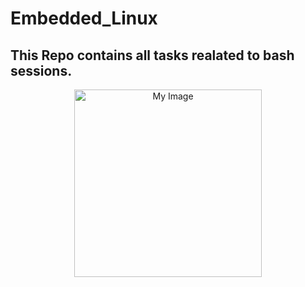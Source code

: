 # Embedded_Linux
## This Repo contains all tasks realated to bash sessions.

<div align="center">
 <img src="C:\Users\REEM\Pictures\Screenshots\Screenshot 2024-08-07 190909.png" alt="My Image" width="300">
</div>

